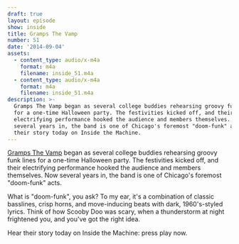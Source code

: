 ```yaml
---
draft: true
layout: episode
show: inside
title: Gramps The Vamp
number: 51
date: '2014-09-04'
assets:
  - content_type: audio/x-m4a
    format: m4a
    filename: inside_51.m4a
  - content_type: audio/x-m4a
    format: m4a
    filename: inside_51.m4a
description: >-
  Gramps The Vamp began as several college buddies rehearsing groovy funk lines
  for a one-time Halloween party. The festivities kicked off, and their
  electrifying performance hooked the audience and members themselves. Now
  several years in, the band is one of Chicago's foremost "doom-funk" acts. Hear
  their story today on Inside the Machine.
---
```

[Gramps The Vamp](http://grampsthevamp.com) began as several college buddies rehearsing groovy funk lines for a one-time Halloween party. The festivities kicked off, and their electrifying performance hooked the audience and members themselves. Now several years in, the band is one of Chicago's foremost "doom-funk" acts.

What is "doom-funk", you ask? To my ear, it's a combination of classic basslines, crisp horns, and move-inducing beats with dark, 1960's-styled lyrics. Think of how Scooby Doo was scary, when a thunderstorm at night frightened you, and you've got the right idea.

Hear their story today on Inside the Machine: press play now.